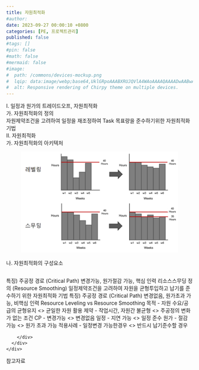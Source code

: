 ```yaml
---
title: 자원최적화
#author: 
date: 2023-09-27 00:00:10 +0800
categories: [PE, 프로젝트관리]
published: false
#tags: []
#pin: false
#math: false
#mermaid: false
#image:
#  path: /commons/devices-mockup.png
#  lqip: data:image/webp;base64,UklGRpoAAABXRUJQVlA4WAoAAAAQAAAADwAABwAAQUxQSDIAAAARL0AmbZurmr57yyIiqE8oiG0bejIYEQTgqiDA9vqnsUSI6H+oAERp2HZ65qP/VIAWAFZQOCBCAAAA8AEAnQEqEAAIAAVAfCWkAALp8sF8rgRgAP7o9FDvMCkMde9PK7euH5M1m6VWoDXf2FkP3BqV0ZYbO6NA/VFIAAAA
#  alt: Responsive rendering of Chirpy theme on multiple devices.
---
```


<div class="post-wrap">
  <div class="para">
    <div class="para-title">
      I. 일정과 원가의 트레이드오프, 자원최적화
    </div>
    <div class="para-cntnt">
      <div class="para">
        <div class="para-title">
          가. 자원최적화의 정의
        </div>
        <div class="para-cntnt">
            자원제약조건을 고려하여 일정을 재조정하여 Task 목표량을 준수하기위한 자원최적화 기법
        </div>
      </div>
    </div>
  </div>
  
  <div class="para">
    <div class="para-title">
      II. 자원최적화
    </div>
    <div class="para-cntnt">
      <div class="para">
        <div class="para-title">
          가. 자원최적화의 아키텍처
        </div>
        <div class="para-cntnt">
          <figure class="post-figure">
            <img src="/assets/img/posts/자원최적화.png" alt="자원최적화">
<!--            <figcaption>Source: Unveiling the Metaverse: Exploring Emerging Trends, Multifaceted Perspectives, and Future Challenges</figcaption>-->
          </figure>
        </div>
      </div>
      <div class="para">
        <div class="para-title">
          나. 자원최적화의 구성요소
        </div>
        <div class="para-cntnt">
          <table class="post-table">
          </table>
            특징) 주공정 경로 (Critical Path) 변경가능, 원가절감 가능, 핵심 인력
리소스스무딩 정의 (Resource Smoothing)
  일정제약조건을 고려하여 자원을 균형투입하고 납기를 준수하기 위한 자원최적화 기법
  특징) 주공정 경로 (Critical Path) 변경없음, 원가초과 가능, 비핵심 인력
Resource Leveling vs Resource Smoothing 
  목적 - 자원 수요/공급의 균형유지 &lt;&gt; 균일한 자원 활용
  제약 - 작업시간, 자원간 불균형 &lt;&gt; 주공정의 변화가 없는 조건
  CP - 변경가능 &lt;&gt; 변경없음
  일정 - 지연 가능 &lt;&gt; 일정 준수
  원가 - 절감 가능 &lt;&gt; 원가 초과 가능
  적용사례 - 일정변경 가능한경우 &lt;&gt; 반드시 납기준수할 경우

        </div>
      </div>
    </div>
  </div>

  <div class="refr-wrap">
    <div class="refr-title">
        참고자료
    </div>
    <ol class="refr-list">
    <!--    <li>(나현식, 최대선) <a target="_blank" href="https://scienceon.kisti.re.kr/commons/util/originalView.do?cn=JAKO202225948430499&oCn=JAKO202225948430499&dbt=JAKO&journal=NJOU00291864">메타버스 보안 위협 요소 및 대응 방안 검토</a></li>-->
    <!--    <li>(M. Uddin, S. Manickam, H. Ullah, M. Obaidat and A. Dandoush) <a target="_blank" href="https://ieeexplore.ieee.org/abstract/document/10138386">Unveiling the Metaverse: Exploring Emerging Trends, Multifaceted Perspectives, and Future Challenges</a></li>-->
    </ol>
  </div>
</div>
